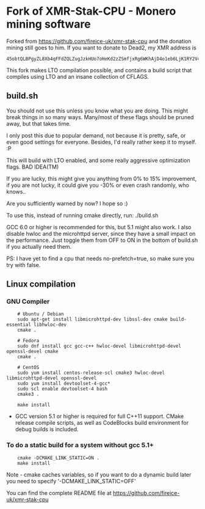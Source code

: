 # Fork of XMR-Stak-CPU - Monero mining software

Forked from https://github.com/fireice-uk/xmr-stak-cpu and the donation mining still goes to him.
If you want to donate to Dead2, my XMR address is 
```
45obtQLBPgyZL8Xb4qFFdZQLZugJzkHUo7oHeKd2zZSmfjxRg6WKhAjD4o1eb6LjK1RY2V4sp1nmDAity9Ks9NvZHw8z1EL
```

This fork makes LTO compilation possible, and contains a build script that compiles using
LTO and an insane collection of CFLAGS.

## build.sh
You should not use this unless you know what you are doing.
This might break things in so many ways.
Many/most of these flags should be pruned away, but that takes time.

I only post this due to popular demand, not because it is pretty,
safe, or even good settings for everyone. Besides, I'd really rather keep it to myself. :P

This will build with LTO enabled, and some really aggressive
optimization flags. BAD IDEA(TM)

If you are lucky, this might give you anything from 0% to 15%
improvement, if you are not lucky, it could give you -30% or even
crash randomly, who knows..

Are you sufficiently warned by now? I hope so :)

To use this, instead of running cmake directly, run:
./build.sh

GCC 6.0 or higher is recommended for this, but 5.1 might also work.
I also disable hwloc and the microhttpd server, since they have a small impact
on the performance. Just toggle them from OFF to ON in the bottom of build.sh if
you actually need them.

PS: I have yet to find a cpu that needs no-prefetch=true, so make sure you try with false.

## Linux compilation
### GNU Compiler
```
    # Ubuntu / Debian
    sudo apt-get install libmicrohttpd-dev libssl-dev cmake build-essential libhwloc-dev
    cmake .

    # Fedora
    sudo dnf install gcc gcc-c++ hwloc-devel libmicrohttpd-devel openssl-devel cmake
    cmake .

    # CentOS
    sudo yum install centos-release-scl cmake3 hwloc-devel libmicrohttpd-devel openssl-devel
    sudo yum install devtoolset-4-gcc*
    sudo scl enable devtoolset-4 bash
    cmake3 .

    make install
```

- GCC version 5.1 or higher is required for full C++11 support. CMake release compile scripts, as well as CodeBlocks build environment for debug builds is included.

### To do a static build for a system without gcc 5.1+
```
    cmake -DCMAKE_LINK_STATIC=ON .
    make install
```
Note - cmake caches variables, so if you want to do a dynamic build later you need to specify '-DCMAKE_LINK_STATIC=OFF'


You can find the complete README file at https://github.com/fireice-uk/xmr-stak-cpu
